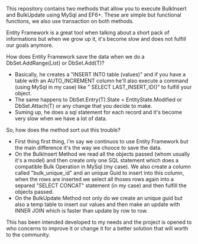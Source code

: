 This repository contains two methods that allow you to execute BulkInsert and BulkUpdate using MySql and EF6+. These are simple but functional functions, we also use transaction on both methods.

Entity Framework is a great tool when talking about a short pack of informations but when we grow up it, it's become slow and does not fulfill our goals anymore. 

How does Entity Framework save the data when we do a DbSet<T>.AddRange(List<T>) or DbSet<T>.Add(T)?
- Basically, he creates a "INSERT INTO table (values)" and if you have a table with an AUTO_INCREMENT column he'll also execute a command (using MySql in my case) like "
SELECT LAST_INSERT_ID()" to fulfill your object.
- The same happens to DbSet<T>.Entry(T).State = EntityState.Modified or DbSet<T>.Attach(T) or any change that you decide to make.
- Suming up, he does a sql statement for each record and it's become very slow when we have a lot of data.

So, how does the method sort out this trouble?
- First thing first thing, i'm say we continuos to use Entity Framework but the main difference it's the way we chooce to save the data.
- On the BulkInsert Method we read all the objects passed (whom usually it's a model) and then create only one SQL statement which does a compatible Bulk Operation in MySql (my case). We also create a column called "bulk_unique_id" and an unique Guid to insert into this column, when the rows are inserted we select all thoses rows again into a separed "SELECT CONCAT" statement (in my case) and then fulfill the objects passed.
- On the BulkUpdate Method not only do we create an unique guid but also a temp table to insert our values and then make an update with INNER JOIN which is faster than update by row to row.

This has been intended developed to my needs and the project is opened to who concerns to improve it or change it for a better solution that will worth to the community.
